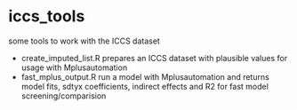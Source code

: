 # iccs_tools
some tools to work with the ICCS dataset

- create_imputed_list.R prepares an ICCS dataset with plausible values for usage with Mplusautomation
- fast_mplus_output.R run a model with Mplusautomation and returns model fits, sdtyx coefficients, indirect effects and R2 for fast model screening/comparision
